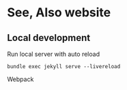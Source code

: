 # See, Also website
## Local development
Run local server with auto reload
```
bundle exec jekyll serve --livereload
```

Webpack
```

```
